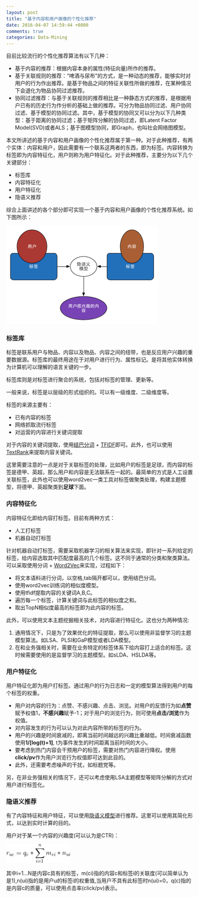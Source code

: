 ```yaml
---
layout: post
title: "基于内容和用户画像的个性化推荐"
date: 2016-04-07 14:59:44 +0800
comments: true
categories: Data-Mining
---
```


目前比较流行的个性化推荐算法有以下几种：

- 基于内容的推荐：根据内容本身的属性(特征向量)所作的推荐。
- 基于关联规则的推荐：“啤酒与尿布”的方式，是一种动态的推荐，能够实时对用户的行为作出推荐。是基于物品之间的特征关联性所做的推荐，在某种情况下会退化为物品协同过滤推荐。
- 协同过滤推荐：与基于关联规则的推荐相比是一种静态方式的推荐，是根据用户已有的历史行为作分析的基础上做的推荐。可分为物品协同过滤、用户协同过滤、基于模型的协同过滤。其中，基于模型的协同又可以分为以下几种类型：基于距离的协同过滤；基于矩阵分解的协同过滤，即Latent Factor Model(SVD)或者ALS；基于图模型协同，即Graph，也叫社会网络图模型。

本文所讲述的基于内容和用户画像的个性化推荐属于第一种。对于此种推荐，有两个实体：内容和用户，因此需要有一个联系这两者的东西，即为标签。内容转换为标签即为内容特征化，用户则称为用户特征化。对于此种推荐，主要分为以下几个关键部分：

- 标签库
- 内容特征化
- 用户特征化
- 隐语义推荐

综合上面讲述的各个部分即可实现一个基于内容和用户画像的个性化推荐系统。如下图所示：

![uc_interest](/images/blog_images/up-recommend.png)

<!--more-->

### 标签库

标签是联系用户与物品、内容以及物品、内容之间的纽带，也是反应用户兴趣的重要数据源。标签库的最终用途在于对用户进行行为、属性标记。是将其他实体转换为计算机可以理解的语言关键的一步。

标签库则是对标签进行聚合的系统，包括对标签的管理、更新等。

一般来说，标签是以层级的形式组织的。可以有一级维度、二级维度等。

标签的来源主要有：

- 已有内容的标签
- 网络抓取流行标签
- 对运营的内容进行关键词提取

对于内容的关键词提取，使用[结巴分词](https://github.com/fxsjy/jieba) + [TFIDF](http://www.ruanyifeng.com/blog/2013/03/tf-idf.html)即可。此外，也可以使用[TextRank](http://www.tuicool.com/articles/UZ77Z3)来提取内容关键词。

这里需要注意的一点是对于关联标签的处理，比如用户的标签是足球，而内容的标签是德甲、英超，那么用户和内容是无法联系在一起的。最简单的方式是人工设置关联标签，此外也可以使用word2vec一类工具对标签做聚类处理，构建主题模型，将德甲、英超聚类到**足球**下面。

### 内容特征化

内容特征化即给内容打标签。目前有两种方式：

- 人工打标签
- 机器自动打标签

针对机器自动打标签，需要采取机器学习的相关算法来实现，即针对一系列给定的标签，给内容选取其中匹配度最高的几个标签。这不同于通常的分类和聚类算法。可以采取使用分词 + [Word2Vec](http://www.cnblogs.com/wowarsenal/p/3293586.html)来实现，过程如下：

- 将文本语料进行分词，以空格,tab隔开都可以，使用结巴分词。
- 使用word2vec训练词的相似度模型。
- 使用tfidf提取内容的关键词A,B,C。
- 遍历每一个标签，计算关键词与此标签的相似度之和。
- 取出TopN相似度最高的标签即为此内容的标签。

此外，可以使用文本主题挖掘相关技术，对内容进行特征化。这也分为两种情况:

1. 通用情况下，只是为了效果优化的特征提取，那么可以使用非监督学习的主题模型算法。如LSA、PLSI和GaP模型或者LDA模型。
2. 在和业务强相关时，需要在业务特定的标签体系下给内容打上适合的标签。这时候需要使用的是监督学习的主题模型。如sLDA、HSLDA等。

### 用户特征化

用户特征化即为用户打标签。通过用户的行为日志和一定的模型算法得到用户的每个标签的权重。

- 用户对内容的行为：点赞、不感兴趣、点击、浏览。对用户的反馈行为如**点赞**赋予权值1，**不感兴趣**赋予-1；对于用户的浏览行为，则可使用**点击/浏览**作为权值。
- 对内容发生的行为可以认为对此内容所带的标签的行为。
- 用户的兴趣是时间衰减的，即离当前时间越远的兴趣比重越低。时间衰减函数使用**1/[log(t)+1]**, t为事件发生的时间距离当前时间的大小。
- 要考虑到热门内容会干预用户的标签，需要对热门内容进行降权。使用**click/pv**作为用户浏览行为权值即可达到此目的。
- 此外，还需要考虑噪声的干扰，如标题党等。

另，在非业务强相关的情况下，还可以考虑使用LSA主题模型等矩阵分解的方式对用户进行标签化。

### 隐语义推荐

有了内容特征和用户特征，可以使用[隐语义模型](http://blog.csdn.net/harryhuang1990/article/details/9924377)进行推荐。这里可以使用其简化形式，以达到实时计算的目的。

用户对于某一个内容的兴趣度(可以认为是CTR)：

![uc_interest](/images/blog_images/uc_interest.jpg)

其中i=1...N是内容c具有的标签，m(ci)指的内容c和标签i的关联度(可以简单认为是1),n(ui)指的是用户u的标签i的权重值,当用户不具有此标签时n(ui)=0，q(c)指的是内容c的质量，可以使用点击率(click/pv)表示。